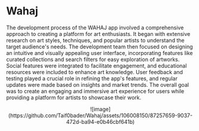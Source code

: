 # Wahaj
The development process of the WAHAJ app involved a comprehensive approach to creating a platform for art enthusiasts. It began with extensive research on art styles, techniques, and popular artists to understand the target audience's needs. The development team then focused on designing an intuitive and visually appealing user interface, incorporating features like curated collections and search filters for easy exploration of artworks. Social features were integrated to facilitate engagement, and educational resources were included to enhance art knowledge.  User feedback and testing played a crucial role in refining the app's features, and regular updates were made based on insights and market trends. The overall goal was to create an engaging and immersive art experience for users while providing a platform for artists to showcase their work.

<div style="text-align:center">
  ![image](https://github.com/Taif0bader/Wahaj/assets/106008150/87257659-9037-472d-ba94-e0b46cbf641b)

</div>

